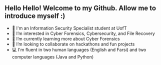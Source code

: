 
**Hello Hello! Welcome to my Github. Allow me to introduce myself :)**
---
- 📝 I'm an Information Security Specialist student at UofT
- 👀 I’m interested in Cyber Forensics, Cybersecurity, and File Recovery
- 🌱 I’m currently learning more about Cyber Forensics
- 🤝 I’m looking to collaborate on hackathons and fun projects 
- 💻 I'm fluent in two human languages (English and Farsi) and two computer languages (Java and Python)
